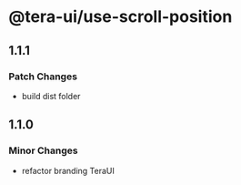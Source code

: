 # @tera-ui/use-scroll-position

## 1.1.1

### Patch Changes

- build dist folder

## 1.1.0

### Minor Changes

- refactor branding TeraUI

